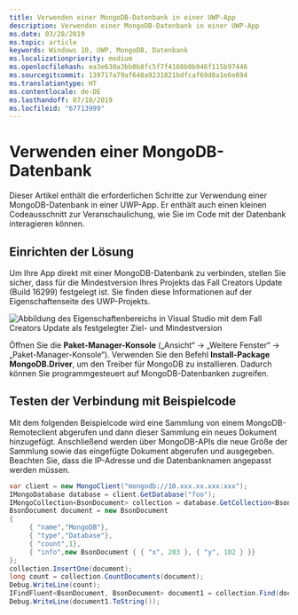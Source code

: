 ```yaml
---
title: Verwenden einer MongoDB-Datenbank in einer UWP-App
description: Verwenden einer MongoDB-Datenbank in einer UWP-App
ms.date: 03/28/2019
ms.topic: article
keywords: Windows 10, UWP, MongoDB, Datenbank
ms.localizationpriority: medium
ms.openlocfilehash: ea3e630a3bb0b8fc5f7f4168b0b946f115b97446
ms.sourcegitcommit: 139717a79af648a9231821bdfcaf69d8a1e6e894
ms.translationtype: HT
ms.contentlocale: de-DE
ms.lasthandoff: 07/10/2019
ms.locfileid: "67713999"
---
```

# <a name="use-a-mongodb-database"></a>Verwenden einer MongoDB-Datenbank
Dieser Artikel enthält die erforderlichen Schritte zur Verwendung einer MongoDB-Datenbank in einer UWP-App. Er enthält auch einen kleinen Codeausschnitt zur Veranschaulichung, wie Sie im Code mit der Datenbank interagieren können.

## <a name="set-up-your-solution"></a>Einrichten der Lösung

Um Ihre App direkt mit einer MongoDB-Datenbank zu verbinden, stellen Sie sicher, dass für die Mindestversion Ihres Projekts das Fall Creators Update (Build 16299) festgelegt ist.  Sie finden diese Informationen auf der Eigenschaftenseite des UWP-Projekts.

![Abbildung des Eigenschaftenbereichs in Visual Studio mit dem Fall Creators Update als festgelegter Ziel- und Mindestversion](images/min-version-fall-creators.png)

Öffnen Sie die **Paket-Manager-Konsole** („Ansicht“ -> „Weitere Fenster“ -> „Paket-Manager-Konsole“). Verwenden Sie den Befehl **Install-Package MongoDB.Driver**, um den Treiber für MongoDB zu installieren. Dadurch können Sie programmgesteuert auf MongoDB-Datenbanken zugreifen.

## <a name="test-your-connection-using-sample-code"></a>Testen der Verbindung mit Beispielcode
Mit dem folgenden Beispielcode wird eine Sammlung von einem MongoDB-Remoteclient abgerufen und dann dieser Sammlung ein neues Dokument hinzugefügt. Anschließend werden über MongoDB-APIs die neue Größe der Sammlung sowie das eingefügte Dokument abgerufen und ausgegeben. Beachten Sie, dass die IP-Adresse und die Datenbanknamen angepasst werden müssen.

```csharp
var client = new MongoClient("mongodb://10.xxx.xx.xxx:xxx");
IMongoDatabase database = client.GetDatabase("foo");
IMongoCollection<BsonDocument> collection = database.GetCollection<BsonDocument>("bar");
BsonDocument document = new BsonDocument
{
     { "name","MongoDB"},
     { "type","Database"},
     { "count",1},
     { "info",new BsonDocument { { "x", 203 }, { "y", 102 } }}
};
collection.InsertOne(document);
long count = collection.CountDocuments(document);
Debug.WriteLine(count);
IFindFluent<BsonDocument, BsonDocument> document1 = collection.Find(document);
Debug.WriteLine(document1.ToString());
```
